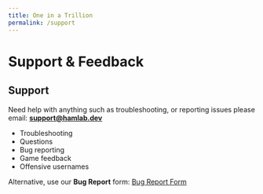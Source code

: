 ```yaml
---
title: One in a Trillion
permalink: /support
---
```


# Support & Feedback

## Support
Need help with anything such as troubleshooting, or reporting issues please email:
**support@hamlab.dev**

- Troubleshooting
- Questions
- Bug reporting
- Game feedback
- Offensive usernames

Alternative, use our **Bug Report** form:
[Bug Report Form]([https://dev.oneinatrillion.fun/announcement/v16-0-0](https://forms.gle/cBUvpMxwzJo2MqV59))
